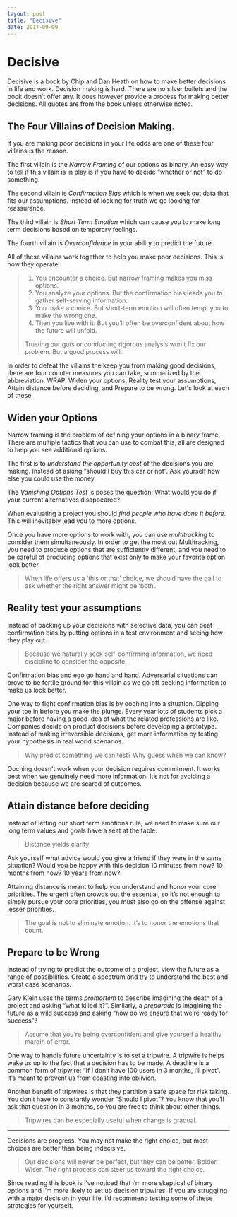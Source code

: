 ```yaml
---
layout: post
title: "Decisive"
date: 2017-09-09
---
```


# Decisive

Decisive is a book by Chip and Dan Heath on how to make better decisions in life and work. Decision making is hard. There are no silver bullets and the book doesn’t offer any. It does however provide a process for making better decisions. All quotes are from the book unless otherwise noted.

## The Four Villains of Decision Making.
If you are making poor decisions in your life odds are one of these four villains is the reason.

The first villain is the *Narrow Framing* of our options as binary. An easy way to tell if this villain is in play is if you  have to decide “whether or not” to do something.

The second villain is *Confirmation Bias* which is when we seek out data that fits our assumptions. Instead of looking for truth we go looking for reassurance.

The third villain is *Short Term Emotion* which can cause you to make long term decisions based on temporary feelings.

The fourth villain is *Overconfidence* in your ability to predict the future.

All of these villains work together to help you make poor decisions. This is how they operate:

> 1. You encounter a choice. But narrow framing makes you miss options.
> 2. You analyze your options. But the confirmation bias leads you to gather self-serving information.
> 3. You make a choice. But short-term emotion will often tempt you to make the wrong one.
> 4. Then you live with it. But you’ll often be overconfident about how the future will unfold.
>
> Trusting our guts or conducting rigorous analysis won’t fix our problem. But a good process will.

In order to defeat the villains the keep you from making good decisions, there are four counter measures you can take, summarized by the abbreviation: WRAP. Widen your options, Reality test your assumptions, Attain distance before deciding, and Prepare to be wrong. Let's look at each of these.


## Widen your Options
Narrow framing is the problem of defining your options in a binary frame. There are multiple tactics that you can use to combat this, all are designed to help you see additional options.

The first is to *understand the opportunity cost* of the decisions you are making. Instead of asking “should I buy this car or not”. Ask yourself how else you could use the money.

The *Vanishing Options Test* is poses the question: What would you do if your current alternatives disappeared?

When evaluating a project you should *find people who have done it before*. This will inevitably lead you to more options.

Once you have more options to work with, you can use *multitracking* to consider them simultaneously. In order to get the most out Multitracking, you need to produce options that are sufficiently different, and you need to be careful of producing options that exist only to make your favorite option look better.

> When life offers us a ‘this or that’ choice, we should have the gall to ask whether the right answer might be ‘both’.

## Reality test your assumptions
Instead of backing up your decisions with selective data, you can beat confirmation bias by putting options in a test environment and seeing how they play out.

> Because we naturally seek self-confirming information, we need discipline to consider the opposite.

Confirmation bias and ego go hand and hand. Adversarial situations can prove to be fertile ground for this villain as we go off seeking information to make us look better.

One way to fight confirmation bias is by ooching into a situation. Dipping your toe in before you make the plunge. Every year lots of students pick a major before having a good idea of what the related professions are like. Companies decide on product decisions before developing a prototype. Instead of making irreversible decisions, get more information by testing your hypothesis in real world scenarios.

> Why predict something we can test? Why guess when we can know?

Ooching doesn’t work when your decision requires commitment. It works best when we genuinely need more information. It’s not for avoiding a decision because we are scared of outcomes.

## Attain distance before deciding
Instead of letting our short term emotions rule, we need to make sure our long term values and goals have a seat at the table.

> Distance yields clarity

Ask yourself what advice would you give a friend if they were in the same situation? Would you be happy with this decision 10 minutes from now? 10 months from now? 10 years from now?

Attaining distance is meant to help you understand and honor your core priorities. The urgent often crowds out the essential, so it’s not enough to simply pursue your core priorities, you must also go on the offense against lesser priorities.

> The goal is not to eliminate emotion. It’s to honor the emotions that count.


## Prepare to be Wrong
Instead of trying to predict the outcome of a project, view the future as a range of possibilities. Create a spectrum and try to understand the best and worst case scenarios.

Gary Klein uses the terms *premortem* to describe imagining the death of a project and asking “what killed it?”. Similarly, a *preparade* is imagining the future as a wild success and asking “how do we ensure that we’re ready for success”?

> Assume that you’re being overconfident and give yourself a healthy margin of error.

One way to handle future uncertainty is to set a tripwire.
A tripwire is helps wake us up to the fact that a decision has to be made. A deadline is a common form of tripwire: “If I don’t have 100 users in 3 months, i’ll pivot”. It’s meant to prevent us from coasting into oblivion.

Another benefit of tripwires is that they partition a safe space for risk taking. You don’t have to constantly wonder “Should I pivot”? You know that you’ll ask that question in 3 months, so you are free to think about other things.

> Tripwires can be especially useful when change is gradual.

<hr>

Decisions are progress. You may not make the right choice, but most choices are better than being indecisive.

> Our decisions will never be perfect, but they can be better. Bolder. Wiser. The right process can steer us toward the right choice.

Since reading this book is i’ve noticed that i’m more skeptical of binary options and i’m more likely to set up decision tripwires. If you are struggling with a major decision in your life, i’d recommend testing some of these strategies for yourself.
